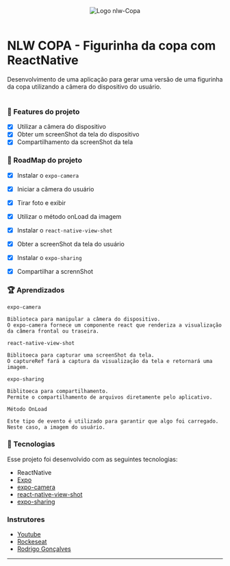 <div align="center" >
  <img alt="Logo nlw-Copa" title="Logo nlw-Copa" src="https://github.com/RenanFachin/RS_CardNLW/raw/main/assets/nlw-logo.svg">
</div>
<br>

# NLW COPA - Figurinha da copa com ReactNative
Desenvolvimento de uma aplicação para gerar uma versão de uma figurinha da copa utilizando a câmera do dispositivo do usuário.
<br>
<br>

### 🎯 Features do projeto

- [x] Utilizar a câmera do dispositivo 
- [x] Obter um screenShot da tela do dispositivo
- [x] Compartilhamento da screenShot da tela
 
### 💼 RoadMap do projeto

- [x] Instalar o `expo-camera`
- [x] Iniciar a câmera do usuário
- [x] Tirar foto e exibir
- [x] Utilizar o método onLoad da imagem
- [x] Instalar o `react-native-view-shot`
- [x] Obter a screenShot da tela do usuário
- [x] Instalar o `expo-sharing`
- [x] Compartilhar a scrennShot


### 🏆 Aprendizados
`expo-camera`
```
Biblioteca para manipular a câmera do dispositivo.
O expo-camera fornece um componente react que renderiza a visualização da câmera frontal ou traseira.
```

`react-native-view-shot`
```
Biblitoeca para capturar uma screenShot da tela.
O captureRef fará a captura da visualização da tela e retornará uma imagem.
```

`expo-sharing`
```
Biblitoeca para compartilhamento.
Permite o compartilhamento de arquivos diretamente pelo aplicativo.
```

`Método OnLoad`
```
Este tipo de evento é utilizado para garantir que algo foi carregado. Neste caso, a imagem do usuário.
```

### 🚀 Tecnologias

Esse projeto foi desenvolvido com as seguintes tecnologias:

- ReactNative
- [Expo](https://expo.dev/)
- [expo-camera](https://docs.expo.dev/versions/latest/sdk/camera/)
- [react-native-view-shot](https://docs.expo.dev/versions/latest/sdk/captureRef/)
- [expo-sharing](https://docs.expo.dev/versions/latest/sdk/sharing/)

### Instrutores
- [Youtube](https://www.youtube.com/watch?v=Z1aSHtPCAP4)
- [Rockeseat](https://www.rocketseat.com.br/)
- [Rodrigo Gonçalves](https://github.com/rodrigorgtic)
---
